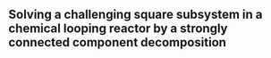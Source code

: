 ## Solving a challenging square subsystem in a chemical looping reactor by a strongly connected component decomposition
